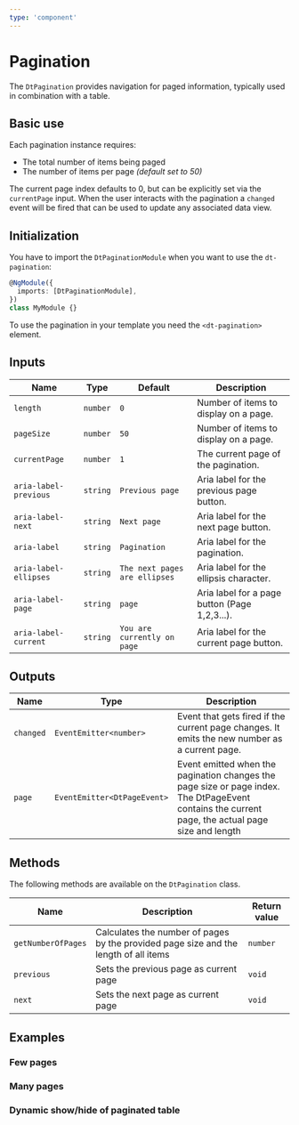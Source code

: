 ```yaml
---
type: 'component'
---
```


# Pagination

The `DtPagination` provides navigation for paged information, typically used in
combination with a table.

## Basic use

Each pagination instance requires:

- The total number of items being paged
- The number of items per page _(default set to 50)_

The current page index defaults to 0, but can be explicitly set via the
`currentPage` input. When the user interacts with the pagination a `changed`
event will be fired that can be used to update any associated data view.

## Initialization

You have to import the `DtPaginationModule` when you want to use the
`dt-pagination`:

```typescript
@NgModule({
  imports: [DtPaginationModule],
})
class MyModule {}
```

To use the pagination in your template you need the `<dt-pagination>` element.

## Inputs

| Name                  | Type     | Default                       | Description                                   |
| --------------------- | -------- | ----------------------------- | --------------------------------------------- |
| `length`              | `number` | `0`                           | Number of items to display on a page.         |
| `pageSize`            | `number` | `50`                          | Number of items to display on a page.         |
| `currentPage`         | `number` | `1`                           | The current page of the pagination.           |
| `aria-label-previous` | `string` | `Previous page`               | Aria label for the previous page button.      |
| `aria-label-next`     | `string` | `Next page`                   | Aria label for the next page button.          |
| `aria-label`          | `string` | `Pagination`                  | Aria label for the pagination.                |
| `aria-label-ellipses` | `string` | `The next pages are ellipses` | Aria label for the ellipsis character.        |
| `aria-label-page`     | `string` | `page`                        | Aria label for a page button (Page 1,2,3...). |
| `aria-label-current`  | `string` | `You are currently on page`   | Aria label for the current page button.       |

## Outputs

| Name      | Type                        | Description                                                                                                                                       |
| --------- | --------------------------- | ------------------------------------------------------------------------------------------------------------------------------------------------- |
| `changed` | `EventEmitter<number>`      | Event that gets fired if the current page changes. It emits the new number as a current page.                                                     |
| `page`    | `EventEmitter<DtPageEvent>` | Event emitted when the pagination changes the page size or page index. The DtPageEvent contains the current page, the actual page size and length |

## Methods

The following methods are available on the `DtPagination` class.

| Name               | Description                                                                          | Return value |
| ------------------ | ------------------------------------------------------------------------------------ | ------------ |
| `getNumberOfPages` | Calculates the number of pages by the provided page size and the length of all items | `number`     |
| `previous`         | Sets the previous page as current page                                               | `void`       |
| `next`             | Sets the next page as current page                                                   | `void`       |

## Examples

### Few pages

<docs-source-example example="PaginationDefaultExample"></docs-source-example>

### Many pages

<docs-source-example example="PaginationManyExample"></docs-source-example>

### Dynamic show/hide of paginated table

<docs-source-example example="PaginationDynamicTableExample"></docs-source-example>
